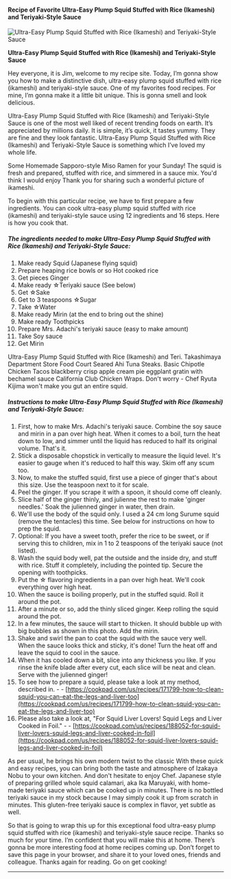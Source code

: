             

#### Recipe of Favorite Ultra-Easy Plump Squid Stuffed with Rice (Ikameshi) and Teriyaki-Style Sauce

![Ultra-Easy Plump Squid Stuffed with Rice (Ikameshi) and Teriyaki-Style Sauce](https://img-global.cpcdn.com/recipes/4517884859514880/751x532cq70/ultra-easy-plump-squid-stuffed-with-rice-ikameshi-and-teriyaki-style-sauce-recipe-main-photo.jpg)

**Ultra-Easy Plump Squid Stuffed with Rice (Ikameshi) and Teriyaki-Style Sauce**

Hey everyone, it is Jim, welcome to my recipe site. Today, I’m gonna show you how to make a distinctive dish, ultra-easy plump squid stuffed with rice (ikameshi) and teriyaki-style sauce. One of my favorites food recipes. For mine, I’m gonna make it a little bit unique. This is gonna smell and look delicious.

Ultra-Easy Plump Squid Stuffed with Rice (Ikameshi) and Teriyaki-Style Sauce is one of the most well liked of recent trending foods on earth. It’s appreciated by millions daily. It is simple, it’s quick, it tastes yummy. They are fine and they look fantastic. Ultra-Easy Plump Squid Stuffed with Rice (Ikameshi) and Teriyaki-Style Sauce is something which I’ve loved my whole life.

Some Homemade Sapporo-style Miso Ramen for your Sunday! The squid is fresh and prepared, stuffed with rice, and simmered in a sauce mix. You'd think I would enjoy Thank you for sharing such a wonderful picture of ikameshi.

To begin with this particular recipe, we have to first prepare a few ingredients. You can cook ultra-easy plump squid stuffed with rice (ikameshi) and teriyaki-style sauce using 12 ingredients and 16 steps. Here is how you cook that.

##### The ingredients needed to make Ultra-Easy Plump Squid Stuffed with Rice (Ikameshi) and Teriyaki-Style Sauce:

1.  Make ready Squid (Japanese flying squid)
2.  Prepare heaping rice bowls or so Hot cooked rice
3.  Get pieces Ginger
4.  Make ready ☆Teriyaki sauce (See below)
5.  Get ☆Sake
6.  Get to 3 teaspoons ☆Sugar
7.  Take ☆Water
8.  Make ready Mirin (at the end to bring out the shine)
9.  Make ready Toothpicks
10.  Prepare Mrs. Adachi's teriyaki sauce (easy to make amount)
11.  Take Soy sauce
12.  Get Mirin

Ultra-Easy Plump Squid Stuffed with Rice (Ikameshi) and Teri. Takashimaya Department Store Food Court Seared Ahi Tuna Steaks. Basic Chipotle Chicken Tacos blackberry crisp apple cream pie eggplant gratin with bechamel sauce California Club Chicken Wraps. Don't worry - Chef Ryuta Kijima won't make you gut an entire squid.

##### Instructions to make Ultra-Easy Plump Squid Stuffed with Rice (Ikameshi) and Teriyaki-Style Sauce:

1.  First, how to make Mrs. Adachi's teriyaki sauce. Combine the soy sauce and mirin in a pan over high heat. When it comes to a boil, turn the heat down to low, and simmer until the liquid has reduced to half its original volume. That's it.
2.  Stick a disposable chopstick in vertically to measure the liquid level. It's easier to gauge when it's reduced to half this way. Skim off any scum too.
3.  Now, to make the stuffed squid, first use a piece of ginger that's about this size. Use the teaspoon next to it for scale.
4.  Peel the ginger. If you scrape it with a spoon, it should come off cleanly.
5.  Slice half of the ginger thinly, and julienne the rest to make 'ginger needles.' Soak the julienned ginger in water, then drain.
6.  We'll use the body of the squid only. I used a 24 cm long Surume squid (remove the tentacles) this time. See below for instructions on how to prep the squid.
7.  Optional: If you have a sweet tooth, prefer the rice to be sweet, or if serving this to children, mix in 1 to 2 teaspoons of the teriyaki sauce (not listed).
8.  Wash the squid body well, pat the outside and the inside dry, and stuff with rice. Stuff it completely, including the pointed tip. Secure the opening with toothpicks.
9.  Put the ☆ flavoring ingredients in a pan over high heat. We'll cook everything over high heat.
10.  When the sauce is boiling properly, put in the stuffed squid. Roll it around the pot.
11.  After a minute or so, add the thinly sliced ginger. Keep rolling the squid around the pot.
12.  In a few minutes, the sauce will start to thicken. It should bubble up with big bubbles as shown in this photo. Add the mirin.
13.  Shake and swirl the pan to coat the squid with the sauce very well. When the sauce looks thick and sticky, it's done! Turn the heat off and leave the squid to cool in the sauce.
14.  When it has cooled down a bit, slice into any thickness you like. If you rinse the knife blade after every cut, each slice will be neat and clean. Serve with the julienned ginger!
15.  To see how to prepare a squid, please take a look at my method, described in. - - [https://cookpad.com/us/recipes/171799-how-to-clean-squid-you-can-eat-the-legs-and-liver-too](https://cookpad.com/us/recipes/171799-how-to-clean-squid-you-can-eat-the-legs-and-liver-too)
16.  Please also take a look at, "For Squid Liver Lovers! Squid Legs and Liver Cooked in Foil." - - [https://cookpad.com/us/recipes/188052-for-squid-liver-lovers-squid-legs-and-liver-cooked-in-foil](https://cookpad.com/us/recipes/188052-for-squid-liver-lovers-squid-legs-and-liver-cooked-in-foil)

As per usual, he brings his own modern twist to the classic With these quick and easy recipes, you can bring both the taste and atmosphere of Izakaya Nobu to your own kitchen. And don't hesitate to enjoy Chef. Japanese style of preparing grilled whole squid calamari, aka Ika Maruyaki, with home-made teriyaki sauce which can be cooked up in minutes. There is no bottled teriyaki sauce in my stock because I may simply cook it up from scratch in minutes. This gluten-free teriyaki sauce is complex in flavor, yet subtle as well.

So that is going to wrap this up for this exceptional food ultra-easy plump squid stuffed with rice (ikameshi) and teriyaki-style sauce recipe. Thanks so much for your time. I’m confident that you will make this at home. There’s gonna be more interesting food at home recipes coming up. Don’t forget to save this page in your browser, and share it to your loved ones, friends and colleague. Thanks again for reading. Go on get cooking!

* * *